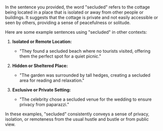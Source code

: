 In the sentence you provided, the word "secluded" refers to the cottage being located in a place that is isolated or away from other people or buildings. It suggests that the cottage is private and not easily accessible or seen by others, providing a sense of peacefulness or solitude.

Here are some example sentences using "secluded" in other contexts:

1. **Isolated or Remote Location:**
   - "They found a secluded beach where no tourists visited, offering them the perfect spot for a quiet picnic."

2. **Hidden or Sheltered Place:**
   - "The garden was surrounded by tall hedges, creating a secluded area for reading and relaxation."

3. **Exclusive or Private Setting:**
   - "The celebrity chose a secluded venue for the wedding to ensure privacy from paparazzi."

In these examples, "secluded" consistently conveys a sense of privacy, isolation, or remoteness from the usual hustle and bustle or from public view.